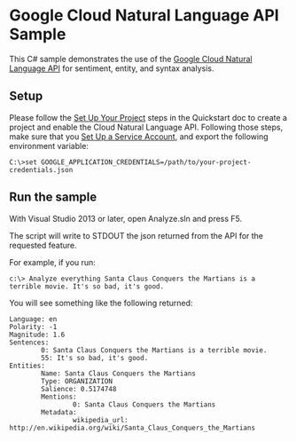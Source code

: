 # Google Cloud Natural Language API Sample

This C# sample demonstrates the use of the [Google Cloud Natural Language API][NL-Docs]
for sentiment, entity, and syntax analysis.

[NL-Docs]: https://cloud.google.com/natural-language/docs/

## Setup

Please follow the [Set Up Your Project](https://cloud.google.com/natural-language/docs/getting-started#set_up_your_project)
steps in the Quickstart doc to create a project and enable the
Cloud Natural Language API. Following those steps, make sure that you
[Set Up a Service Account](https://cloud.google.com/natural-language/docs/common/auth#set_up_a_service_account),
and export the following environment variable:

```
C:\>set GOOGLE_APPLICATION_CREDENTIALS=/path/to/your-project-credentials.json
```

## Run the sample

With Visual Studio 2013 or later, open Analyze.sln and press F5.


The script will write to STDOUT the json returned from the API for the requested feature.

For example, if you run:

```
c:\> Analyze everything Santa Claus Conquers the Martians is a terrible movie. It's so bad, it's good.
```

You will see something like the following returned:

```
Language: en
Polarity: -1
Magnitude: 1.6
Sentences:
        0: Santa Claus Conquers the Martians is a terrible movie.
        55: It's so bad, it's good.
Entities:
        Name: Santa Claus Conquers the Martians
        Type: ORGANIZATION
        Salience: 0.5174748
        Mentions:
                0: Santa Claus Conquers the Martians
        Metadata:
                wikipedia_url: http://en.wikipedia.org/wiki/Santa_Claus_Conquers_the_Martians
```